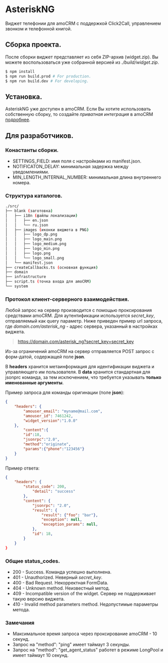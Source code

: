 # AsteriskNG 

Виджет телефонии для amoCRM с поддержкой Click2Call, управлением звонком и телефонной книгой.

## Сборка проекта.
После сборки виджет представляет из себя ZIP-архив (widget.zip).
Вы можете воспользоваться уже собранной версией из  *./build/widget.zip*.

```bash
$ npm install
$ npm run build.prod # For production.
$ npm run build.dev # For developing.
```

## Установка.

AsteriskNG уже доступен в amoCRM.
Если Вы хотите использовать собственную сборку, то создайте *приватная интеграция* в amoCRM [подробнее](https://www.amocrm.ru/developers/content/integrations/intro#generation).


## Для разработчиков.

### Конастанты сборки.

+ SETTINGS_FIELD: имя поля с настройками из manifest.json.
+ NOTIFICATON_DELAY: минимальная задержка между уведомлениями.
+ MIN_LENGTH_INTERNAL_NUMBER: минимальная длина внутреннего номера.

###  Структура каталогов.

```bash
./src/
├── blank (заготовка)
│   ├── i18n (файлы локализации)
│   │   ├── en.json
│   │   └── ru.json
│   ├── images (иконки виджета в PNG)
│   │   ├── logo_dp.png
│   │   ├── logo_main.png
│   │   ├── logo_medium.png
│   │   ├── logo_min.png
│   │   ├── logo.png
│   │   └── logo_small.png
│   └── manifest.json
├── createCallbacks.ts (основная функция)
├── domain
├── infrastructure
├── script.ts (точка входа для amoCRM)
└── system
```


### Протокол клиент-серверного взаимодействия.

Любой запрос на сервер производится с помощью проксирования средствами amoCRM.
Для аутентификации используется *secret_key*, отправляемый как query параметр.
Ниже приведен пример url запроса, где *domain.com/asterisk_ng* - адрес сервера, указанный в настройках виджета.

> https://domain.com/asterisk_ng?secret_key=secret_key

Из-за ограничений amoCRM на сервер отправляется POST запрос с форм-датой, содержащей поле **json**.

В **headers** хранится метаинформация для идентификации виджета и управляющего им пользователя.
В **data** хранится стандартная для jsonprc команда, за тем исключением, что требуется указывать **только именованные аргументы**.

Пример запроса для команды оригинации (поле **json**):
```json
{
    "headers": {
        "amouser_email": "myname@mail.com",
        "amouser_id": 7461242,
        "widget_version":"1.0.0"
    },
        "content":{
        "id":18,
        "jsonrpc":"2.0",
        "method":"originate",
        "params":{"phone":"123456"}
    }
}
```
Пример ответа: 
```json
{
    "headers": {
        "status_code": 200,
            "detail": "success"
        },
        "content": {
            "jsonrpc": "2.0",
            "result": {
                "result": {"foo": "bar"},
                "exception": null,
                "exception_params": null,
            },
            "id": 18,
        }
    }
}
```

### Общие status_codes.

+ 200 - Success. Команда успешно выполнена.
+ 401 - Unauthorized. Неверный *secret_key*.
+ 400 - Bad Request. Некорректная FormData.
+ 404 - Unknown method. Неизвестный метод.
+ 409 - Incompatible version of the widget. Сервер не поддерживает такую версию виджета.
+ 410 - Invalid method parameters method. Недопустимые параметры метода.

### Замечания

+ Максимальное время запроса через проксирование amoCRM - 10 секунд.
+ Запрос на "method": "ping" имеет таймаут 3 секунды.
+ Запрос на "method": "get_agent_status" работет в режиме LongPool и имеет таймаут 10 секунд.
